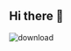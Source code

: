 ## Hi there 👋
<!--
**Rifai0316/Rifai0316** is a ✨ _special_ ✨ repository because its `README.md` (this file) appears on your GitHub profile.

Here are some ideas to get you started:

- 🔭 I’m currently working on ...
- 🌱 I’m currently learning ...
- 👯 I’m looking to collaborate on ...
- 🤔 I’m looking for help with ...
- 💬 Ask me about ...
- 📫 How to reach me: ...
- 😄 Pronouns: ...
- ⚡ Fun fact: ...
-->
![download](https://github.com/user-attachments/assets/cf822ccc-15e8-4e54-b0c5-8e5e7bc33896)

